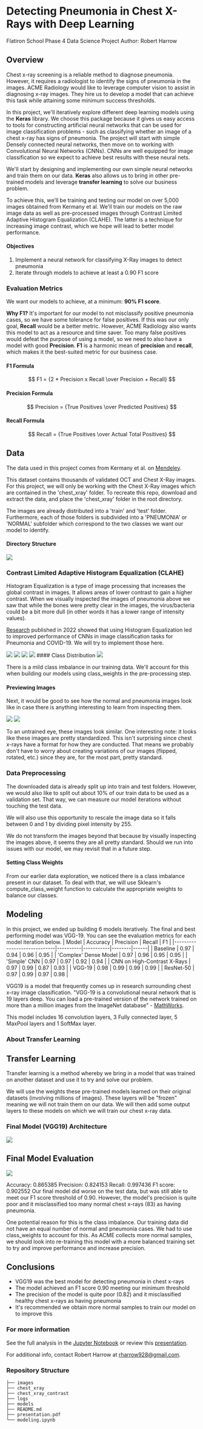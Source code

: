 # Detecting Pneumonia in Chest X-Rays with Deep Learning

Flatiron School Phase 4 Data Science Project
Author: Robert Harrow

## Overview

Chest x-ray screening is a reliable method to diagnose pneumonia. However, it requires a radiologist to identify the signs of pneumonia in the images. ACME Radiology would like to leverage computer vision to assist in diagnosing x-ray images. They hire us to develop a model that can achieve this task while attaining some minimum success thresholds.

In this project, we'll iteratively explore different deep learning models using the **Keras** library. We choose this package because it gives us easy access to tools for constructing artificial neural networks that can be used for image classification problems - such as classifying whether an image of a chest x-ray has signs of pneumonia. The project will start with simple Densely connected neural networks, then move on to working with Convolutional Neural Networks (CNNs). CNNs are well equipped for image classification so we expect to achieve best results with these neural nets.

We'll start by designing and implementing our own simple neural networks and train them on our data. **Keras** also allows us to bring in other pre-trained models and leverage **transfer learning** to solve our business problem.

To achieve this, we'll be training and testing our model on over 5,000 images obtained from Kermany et al. We'll train our models on the raw image data as well as pre-processed images through Contrast Limited Adaptive Histogram Equalization (CLAHE). The latter is a technique for increasing image contrast, which we hope will lead to better model performance.


#### Objectives
1. Implement a neural network for classifying X-Ray images to detect pneumonia
2. Iterate through models to achieve at least a 0.90 F1 score

### Evaluation Metrics

We want our models to achieve, at a minimum: **90% F1 score**.

**Why F1?** It's important for our model to not misclassify positive pneumonia cases, so we have some tolerance for false positives. If this was our only goal, **Recall** would be a better metric. However, ACME Radiology also wants this model to act as a resource and time saver. Too many false positives would defeat the purpose of using a model, so we need to also have a model with good **Precision**. **F1** is a harmonic mean of **precision** and **recall**, which makes it the best-suited metric for our business case.

#### F1 Formula
$$ F1 = {2 * Precision x Recall \over Precision + Recall} $$

#### Precision Formula
$$ Precision = {True Positives \over Predicted Positives} $$

#### Recall Formula
$$ Recall = {True Positives \over Actual Total Positives} $$

## Data

The data used in this project comes from Kermany et al. on [Mendeley](https://data.mendeley.com/datasets/rscbjbr9sj/3).

This dataset contains thousands of validated OCT and Chest X-Ray images. For this project, we will only be working with the Chest X-Ray images which are contained in the 'chest_xray' folder. To recreate this repo, download and extract the data, and place the 'chest_xray' folder in the root directory.

The images are already distributed into a 'train' and 'test' folder. Furthermore, each of those folders is subdivided into a 'PNEUMONIA' or 'NORMAL' subfolder which correspond to the two classes we want our model to identify.

#### Directory Structure

<img src="images/file-directory.png">

### Contrast Limited Adaptive Histogram Equalization (CLAHE)

Histogram Equalization is a type of image processing that increases the global contrast in images. It allows areas of lower contrast to gain a higher contrast. When we visually inspected the images of pneumonia above we saw that while the bones were pretty clear in the images, the virus/bacteria could be a bit more dull (in other words it has a lower range of intensity values).

[Research](https://journals.plos.org/plosone/article?id=10.1371/journal.pone.0265949) published in 2022 showed that using Histogram Equalization led to improved performance of CNNs in image classification tasks for Pneumonia and COVID-19. We will try to implement those here.

<img src="images/original-hist.png">
<img src="images/clahe-hist.png">
<img src="images/comparison.png">
<img src="images/histogram.png">
#### Class Distribution

<img src="images/sample-distribution.png">

There is a mild class imbalance in our training data. We'll account for this when building our models using class_weights in the pre-processing step.

#### Previewing Images
Next, it would be good to see how the normal and pneumonia images look like in case there is anything interesting to learn from inspecting them.

<img src="images/normal-xrays.png">
<img src="images/pneumonia-xrays.png">

To an untrained eye, these images look similar. One interesting note: it looks like these images are pretty standardized. This isn't surprising since chest x-rays have a format for how they are conducted. That means we probably don't have to worry about creating variations of our images (flipped, rotated, etc.) since they are, for the most part, pretty standard.

### Data Preprocessing

The downloaded data is already split up into train and test folders. However, we would also like to split out about 10% of our train data to be used as a validation set. That way, we can measure our model iterations without touching the test data.

We will also use this opportunity to rescale the image data so it falls between 0 and 1 by dividing pixel intensity by 255.

We do not transform the images beyond that because by visually inspecting the images above, it seems they are all pretty standard. Should we run into issues with our model, we may revisit that in a future step.

#### Setting Class Weights

From our earlier data exploration, we noticed there is a class imbalance present in our dataset. To deal with that, we will use Sklearn's compute_class_weight function to calculate the appropriate weights to balance our classes.


## Modeling

In this project, we ended up building 6 models iteratively. The final and best performing model was VGG-19. You can see the evaluation metrics for each model iteration below.
| Model                       | Accuracy | Precision | Recall | F1   |
|-----------------------------|----------|-----------|--------|------|
| Baseline                    | 0.97     | 0.94      | 0.96   | 0.95 |
| 'Complex' Dense Model       | 0.97     | 0.96      | 0.95   | 0.95 |
| 'Simple' CNN                | 0.97     | 0.97      | 0.92   | 0.94 |
| CNN on High-Contrast X-Rays | 0.97     | 0.99      | 0.87   | 0.93 |
| VGG-19                      | 0.98     | 0.99      | 0.99   | 0.99 |
| ResNet-50                   | 0.97     | 0.99      | 0.97   | 0.98 |

VGG19 is a model that frequently comes up in research surrounding chest x-ray image classification. "VGG-19 is a convolutional neural network that is 19 layers deep. You can load a pre-trained version of the network trained on more than a million images from the ImageNet database" - [MathWorks](https://www.mathworks.com/help/deeplearning/ref/vgg19.html).

This model includes 16 convolution layers, 3 Fully connected layer, 5 MaxPool layers and 1 SoftMax layer.

### About Transfer Learning
## Transfer Learning
Transfer learning is a method whereby we bring in a model that was trained on another dataset and use it to try and solve our problem.

We will use the weights these pre-trained models learned on their original datasets (involving millions of images). These layers will be "frozen" meaning we will not train them on our data. We will then add some output layers to these models on which we will train our chest x-ray data.


### Final Model (VGG19) Architecture
<img src="images/vgg-model.png">

## Final Model Evaluation

<img src="images/test-data-confusion-matrix.png">

Accuracy: 0.865385
Precision: 0.824153
Recall: 0.997436
F1 score: 0.902552
Our final model did worse on the test data, but was still able to meet our F1 score threshold of 0.90. However, the model's precision is quite poor and it misclassified too many normal chest x-rays (83) as having pneumonia.

One potential reason for this is the class imbalance. Our training data did not have an equal number of normal and pneumonia cases. We had to use class_weights to account for this. As ACME collects more normal samples, we should look into re-training this model with a more balanced training set to try and improve performance and increase precision.


## Conclusions

* VGG19 was the best model for detecting pneumonia in chest x-rays
* The model achieved an F1 score 0.90 meeting our minimum threshold
* The precision of the model is quite poor (0.82) and it misclassified healthy chest x-rays as having pneumonia
* It's recommended we obtain more normal samples to train our model on to improve this


### For more information

See the full analysis in the [Jupyter Notebook](https://github.com/robertharrow/chest-x-ray-images/blob/main/modeling.ipynb) or review this [presentation](https://github.com/robertharrow/chest-x-ray-images/blob/main/presentation.pdf).

For additional info, contact Robert Harrow at rharrow928@gmail.com.

### Repository Structure
```
├── images
├── chest_xray
├── chest_xray_contrast
├── logs
├── models
├── README.md
├── presentation.pdf
└── modeling.ipynb
```